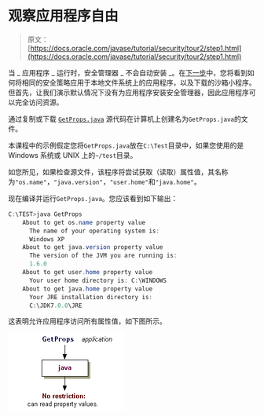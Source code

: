 # 观察应用程序自由

> 原文： [https://docs.oracle.com/javase/tutorial/security/tour2/step1.html](https://docs.oracle.com/javase/tutorial/security/tour2/step1.html)

当 _ 应用程序 _ 运行时，安全管理器 _ 不会自动安装 _。在[下一步](step3.html)中，您将看到如何将相同的安全策略应用于本地文件系统上的应用程序，以及下载的沙箱小程序。但首先，让我们演示默认情况下没有为应用程序安装安全管理器，因此应用程序可以完全访问资源。

通过复制或下载 [`GetProps.java`](examples/GetProps.java) 源代码在计算机上创建名为`GetProps.java`的文件。

本课程中的示例假定您将`GetProps.java`放在`C:\Test`目录中，如果您使用的是 Windows 系统或 UNIX 上的`~/test`目录。

如您所见，如果检查源文件，该程序将尝试获取（读取）属性值，其名称为`"os.name"`，`"java.version"`，`"user.home"`和`"java.home"`。

现在编译并运行`GetProps.java`。您应该看到如下输出：

```java
C:\TEST>java GetProps
    About to get os.name property value
      The name of your operating system is:
      Windows XP
    About to get java.version property value
      The version of the JVM you are running is:
      1.6.0
    About to get user.home property value
      Your user home directory is: C:\WINDOWS
    About to get java.home property value
      Your JRE installation directory is:
      C:\JDK7.0.0\JRE

```

这表明允许应用程序访问所有属性值，如下图所示。

![Applicaton can read property values](img/f93c88329aaff084fee70bf8b14fea05.jpg)